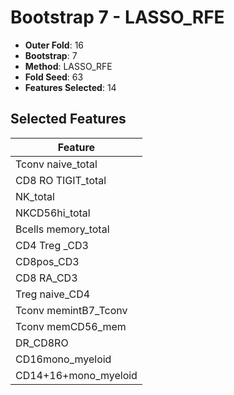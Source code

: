 # Bootstrap 7 - LASSO_RFE

- **Outer Fold**: 16
- **Bootstrap**: 7
- **Method**: LASSO_RFE
- **Fold Seed**: 63
- **Features Selected**: 14

## Selected Features

| Feature |
|---------|
| Tconv naive_total |
| CD8 RO TIGIT_total |
| NK_total |
| NKCD56hi_total |
| Bcells memory_total |
| CD4 Treg _CD3 |
| CD8pos_CD3 |
| CD8 RA_CD3 |
| Treg naive_CD4 |
| Tconv memintB7_Tconv |
| Tconv memCD56_mem |
| DR_CD8RO |
| CD16mono_myeloid |
| CD14+16+mono_myeloid |
